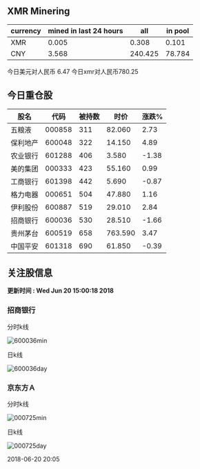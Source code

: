 ## XMR Minering

|currency|mined in last 24 hours|all|in pool|
|---|---|---|---|
|XMR|0.005|0.308|0.101|
|CNY|3.568|240.425|78.784|

今日美元对人民币 6.47	今日xmr对人民币780.25


## 今日重仓股 

|股名|代码|被持数|时价|涨跌%|
|---|---|---|---|---|
|五粮液|000858|311|82.060|2.73|
|保利地产|600048|322|14.150|4.89|
|农业银行|601288|406|3.580|-1.38|
|美的集团|000333|423|55.160|0.99|
|工商银行|601398|442|5.690|-0.87|
|格力电器|000651|504|47.880|1.16|
|伊利股份|600887|519|29.010|2.84|
|招商银行|600036|530|28.510|-1.66|
|贵州茅台|600519|658|763.590|3.47|
|中国平安|601318|690|61.850|-0.39|

## 关注股信息
**更新时间 : Wed Jun 20 15:00:18 2018**
### 招商银行 
分时k线

![600036min](http://image.sinajs.cn/newchart/min/n/sh600036.gif)

日k线

![600036day](http://image.sinajs.cn/newchart/daily/n/sh600036.gif)

### 京东方Ａ 
分时k线

![000725min](http://image.sinajs.cn/newchart/min/n/sz000725.gif)

日k线

![000725day](http://image.sinajs.cn/newchart/daily/n/sz000725.gif)

2018-06-20 20:05